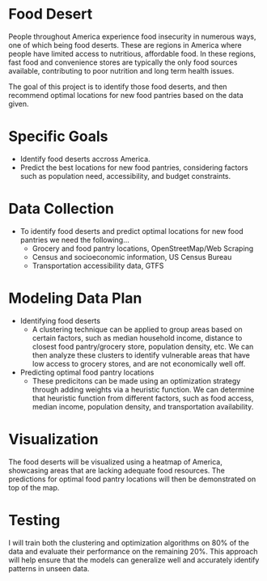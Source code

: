 # Food Desert

People throughout America experience food insecurity in numerous ways, one of which being food deserts. These are regions in America where people have limited access to nutritious, affordable food. In these regions, fast food and convenience stores are typically the only food sources available, contributing to poor nutrition and long term health issues. 

The goal of this project is to identify those food deserts, and then recommend optimal locations for new food pantries based on the data given.

# Specific Goals

- Identify food deserts accross America.
- Predict the best locations for new food pantries, considering factors such as population need, accessibility, and budget constraints. 

# Data Collection
- To identify food deserts and predict optimal locations for new food pantries we need the following...
  - Grocery and food pantry locations, OpenStreetMap/Web Scraping
  - Census and socioeconomic information, US Census Bureau
  - Transportation accessibility data, GTFS

# Modeling Data Plan
- Identifying food deserts
  - A clustering technique can be applied to group areas based on certain factors, such as median household income, distance to closest food pantry/grocery store, population density, etc. We can then analyze these clusters to identify vulnerable areas that have low access to grocery stores, and are not economically well off. 
- Predicting optimal food pantry locations
  - These predicitons can be made using an optimization strategy through adding weights via a heuristic function. We can determine that heuristic function from different factors, such as food access, median income, population density, and transportation availability.
 
# Visualization
The food deserts will be visualized using a heatmap of America, showcasing areas that are lacking adequate food resources. The predictions for optimal food pantry locations will then be demonstrated on top of the map.

# Testing
I will train both the clustering and optimization algorithms on 80% of the data and evaluate their performance on the remaining 20%. This approach will help ensure that the models can generalize well and accurately identify patterns in unseen data.
